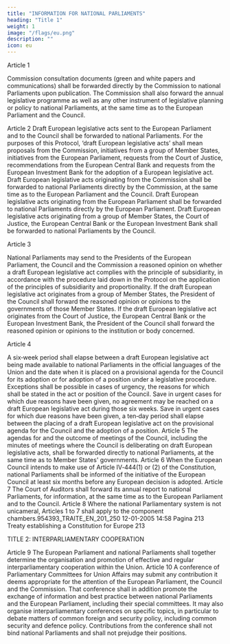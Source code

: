```yaml
---
title: "INFORMATION FOR NATIONAL PARLIAMENTS"
heading: "Title 1"
weight: 1
image: "/flags/eu.png"
description: ""
icon: eu
---
```


<!--  THE HIGH CONTRACTING PARTIES,
RECALLING that the way in which national Parliaments scrutinise their governments in relation to the activities of the
Union is a matter for the particular constitutional organisation and practice of each Member State;
DESIRING to encourage greater involvement of national Parliaments in the activities of the European Union and to
enhance their ability to express their views on draft European legislative acts as well as on other matters which may be
of particular interest to them,
HAVE AGREED UPON the following provisions, which shall be annexed to the Treaty establishing a Constitution for
Europe and to the Treaty establishing the European Atomic Energy Community: -->


Article 1

Commission consultation documents (green and white papers and communications) shall be forwarded directly by the Commission to national Parliaments upon publication. The Commission shall also forward the annual legislative programme as well as any other instrument of legislative planning or policy to national Parliaments, at the same time as to the European Parliament and the Council.

Article 2
Draft European legislative acts sent to the European Parliament and to the Council shall be forwarded
to national Parliaments.
For the purposes of this Protocol, ‘draft European legislative acts’ shall mean proposals from the
Commission, initiatives from a group of Member States, initiatives from the European Parliament,
requests from the Court of Justice, recommendations from the European Central Bank and requests
from the European Investment Bank for the adoption of a European legislative act.
Draft European legislative acts originating from the Commission shall be forwarded to national
Parliaments directly by the Commission, at the same time as to the European Parliament and the
Council.
Draft European legislative acts originating from the European Parliament shall be forwarded to
national Parliaments directly by the European Parliament.
Draft European legislative acts originating from a group of Member States, the Court of Justice, the
European Central Bank or the European Investment Bank shall be forwarded to national Parliaments
by the Council.

Article 3

National Parliaments may send to the Presidents of the European Parliament, the Council and the
Commission a reasoned opinion on whether a draft European legislative act complies with the
principle of subsidiarity, in accordance with the procedure laid down in the Protocol on the
application of the principles of subsidiarity and proportionality.
If the draft European legislative act originates from a group of Member States, the President of the
Council shall forward the reasoned opinion or opinions to the governments of those Member States.
If the draft European legislative act originates from the Court of Justice, the European Central Bank or
the European Investment Bank, the President of the Council shall forward the reasoned opinion or
opinions to the institution or body concerned.

Article 4

A six‑week period shall elapse between a draft European legislative act being made available to
national Parliaments in the official languages of the Union and the date when it is placed on a
provisional agenda for the Council for its adoption or for adoption of a position under a legislative
procedure. Exceptions shall be possible in cases of urgency, the reasons for which shall be stated in
the act or position of the Council. Save in urgent cases for which due reasons have been given, no
agreement may be reached on a draft European legislative act during those six weeks. Save in urgent
cases for which due reasons have been given, a ten‑day period shall elapse between the placing of a
draft European legislative act on the provisional agenda for the Council and the adoption of a
position.
Article 5
The agendas for and the outcome of meetings of the Council, including the minutes of meetings
where the Council is deliberating on draft European legislative acts, shall be forwarded directly to
national Parliaments, at the same time as to Member States' governments.
Article 6
When the European Council intends to make use of Article IV‑444(1) or (2) of the Constitution,
national Parliaments shall be informed of the initiative of the European Council at least six months
before any European decision is adopted.
Article 7
The Court of Auditors shall forward its annual report to national Parliaments, for information, at the
same time as to the European Parliament and to the Council.
Article 8
Where the national Parliamentary system is not unicameral, Articles 1 to 7 shall apply to the
component chambers.954393_TRAITE_EN_201_250
12-01-2005
14:58
Pagina 213
Treaty establishing a Constitution for Europe
213

TITLE 2: INTERPARLIAMENTARY COOPERATION

Article 9
The European Parliament and national Parliaments shall together determine the organisation and
promotion of effective and regular interparliamentary cooperation within the Union.
Article 10
A conference of Parliamentary Committees for Union Affairs may submit any contribution it deems
appropriate for the attention of the European Parliament, the Council and the Commission. That
conference shall in addition promote the exchange of information and best practice between national
Parliaments and the European Parliament, including their special committees. It may also organise
interparliamentary conferences on specific topics, in particular to debate matters of common foreign
and security policy, including common security and defence policy. Contributions from the
conference shall not bind national Parliaments and shall not prejudge their positions.



